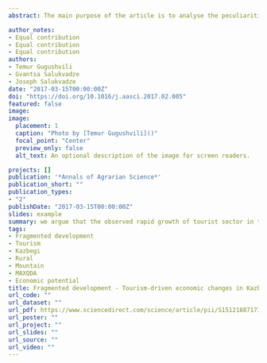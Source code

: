 ```yaml
---
abstract: The main purpose of the article is to analyse the peculiarities of tourism development and linkages between tourism sector and other branches of economy, especially agriculture, in the selected areas of Kazbegi Municipality - the town of Stepantsminda and villages of Sno and Juta. The research is focused on the socioeconomic aspects of tourism development, in particular, tourism services provided by local communities with emphasis on the influence of the family farming to the visitors' outlook with reference to the local agricultural products. It is notable that participant observation of stakeholders and in-depth interviews with native and inbound tourists was used to study the current stage and potential of the host communities in terms of tourism development. Based on the research we argue that the observed rapid growth of tourist sector in the areas under investigation triggers economic growth, however the development is still fragmented and incomplete, as other branches of economy like agriculture, trade, etc., that should be connected to tourism activities, do not enjoy the expected growth. The research combines innovative and well established methodological approach for collecting and analysing qualitative data with help of MAXQDA and MAXApp.

author_notes:
- Equal contribution
- Equal contribution
- Equal contribution 
authors:
- Temur Gugushvili
- Gvantsa Salukvadze
- Joseph Salukvadze
date: "2017-03-15T00:00:00Z"
doi: "https://doi.org/10.1016/j.aasci.2017.02.005"
featured: false
image: 
image:
  placement: 1
  caption: "Photo by [Temur Gugushvili]()"
  focal_point: "Center"
  preview_only: false
  alt_text: An optional description of the image for screen readers.

projects: []
publication: '*Annals of Agrarian Science*'
publication_short: ""
publication_types:
- "2"
publishDate: "2017-03-15T00:00:00Z"
slides: example
summary: we argue that the observed rapid growth of tourist sector in the areas under investigation triggers economic growth, however the development is still fragmented and incomplete, as other branches of economy like agriculture, trade, etc., that should be connected to tourism activities, do not enjoy the expected growth.
tags:
- Fragmented development
- Tourism
- Kazbegi
- Rural
- Mountain
- MAXQDA
- Economic potential
title: Fragmented development - Tourism-driven economic changes in Kazbegi, Georgia
url_code: ""
url_dataset: ""
url_pdf: https://www.sciencedirect.com/science/article/pii/S1512188717300155
url_poster: ""
url_project: ""
url_slides: ""
url_source: ""
url_video: ""
---
```

